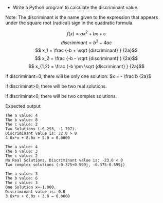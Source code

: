 * Write a Python program to calculate the discriminant value.


Note: The discriminant is the name given to the expression that appears under the square root (radical) sign in the quadratic formula.

$$ f(x) = ax^2 + bx +c $$
$$ discriminant = b^2 - 4ac $$
$$ x_1 = \frac {-b + \sqrt {discriminant} } {2a}$$
$$ x_2 = \frac {-b - \sqrt {discriminant} } {2a}$$
$$ x_{1,2} = \frac {-b \pm \sqrt {discriminant} } {2a}$$

if discriminant=0, there will be only one solution: $x = - \frac b {2a}$

if discriminat>0, there will be two real solutions.

if discriminat<0, there will be two complex solutions.


Expected output:

```
The a value: 4
The b value: 8
The c value: 2
Two Solutions (-0.293, -1.707). 
Discriminant value is: 32.0 > 0
4.0x*x + 8.0x + 2.0 = 0.0000

The a value: 4
The b value: 3
The c value: 2
No Real Solutions. Discriminant value is: -23.0 < 0
Two complex solutions (-0.375+0.599j, -0.375-0.599j)

The a value: 3
The b value: 6
The c value: 3
One Solution x=-1.000. 
Discriminant value is: 0.0
3.0x*x + 6.0x + 3.0 = 0.0000
```